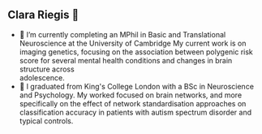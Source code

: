## Clara Riegis 👋



- 🔭 I’m currently completing an MPhil in Basic and Translational Neuroscience at the University of Cambridge
     My current work is on imaging genetics, focusing on the association between polygenic risk score for several mental health conditions and changes in brain structure across       
     adolescence. 
- 🌱 I graduated from King's College London with a BSc in Neuroscience and Psychology. 
     My worked focused on brain networks, and more specifically on the effect of network standardisation approaches on classification accuracy in patients with autism spectrum disorder 
     and typical controls. 

